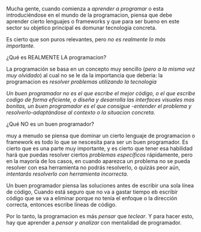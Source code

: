 Mucha gente, cuando comienza a _aprender a programar_ o esta introduciéndose en el mundo de la programacion, piensa que debe aprender cierto lenguajes o frameworks y que para ser bueno en este sector su objetico principal es domunar tecnologia concreta.

Es cierto que son puros relevantes, pero _no es realmente lo más importante._

¿Qué es REALMENTE LA programacion?

La programación se basa en un concepto muy sencillo (_pero a la misma vez muy olvidado_) al cual no se le da la importancia que deberia: la programacion es _resolver problemas utilizando la tecnologia_

_Un buen programador no es el que escribe el mejor código, o el que escribe codigo de forma eficiente, o diseña y desarrolla las interfaces visuales mas bonitas, un buen programador es el que consigue -entender el problema y resolverlo-adaptándose al contexto o la situacion concreta._

¿Qué NO es un buen programador?

muy a menudo se piensa que dominar un cierto lenguaje de programacion o framework es todo lo que se nescesita para ser un buen programador. Es cierto que es una parte muy importante, y es cierto que tener esa habilidad hará que puedas resolver ciertos _problemas específicos_ rápidamente, pero en la mayoría de los casos, en cuando aparezca un problema no se pueda resolver con esa herramienta no podrás resolverlo, o quizás peor aún, _intentarás resolverlo con herramienta incorrecta._

Un buen programador piensa las soluciones antes de escribir una sola línea de código, Cuando está seguro que no va a gastar tiempo eb escribir código que se va a eliminar porque no tenía el enfoque o la dirección correcta, entonces escribe líneas de código.

Por lo tanto, la programacion es más _pensar_ que _teclear_. Y para hacer esto, hay que aprender a _pensar y analizar_ con mentalidad de programador.
